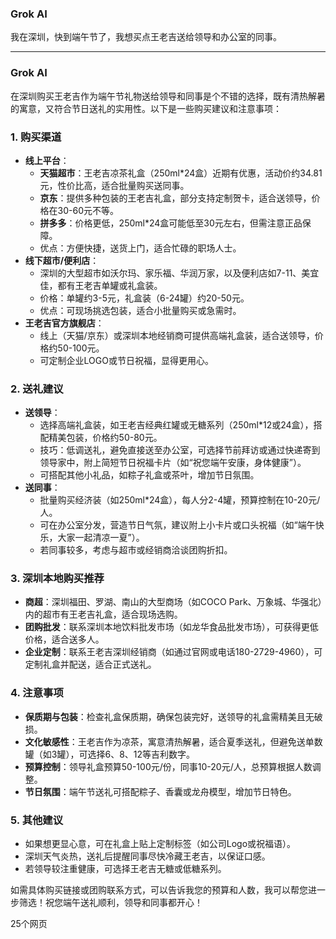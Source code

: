 ### Grok AI

<div class="thinking-container"></div><div class="response-content-markdown [&amp;_a]:text-current [&amp;_a:hover]:text-primary [&amp;_a:hover]:decoration-primary [&amp;_a]:underline [&amp;_a]:decoration-primary/30 [&amp;_a]:underline-offset-2 [&amp;_h2:first-child]:mt-0 [&amp;_h3:first-child]:mt-0 [&amp;_h4:first-child]:mt-0"><p dir="auto" class="break-words" style="white-space: pre-wrap;">我在深圳，快到端午节了，我想买点王老吉送给领导和办公室的同事。</p></div><section class="inline-media-container flex flex-col gap-1"></section>

---

### Grok AI

<div class="thinking-container"></div><div class="response-content-markdown [&amp;_a]:text-current [&amp;_a:hover]:text-primary [&amp;_a:hover]:decoration-primary [&amp;_a]:underline [&amp;_a]:decoration-primary/30 [&amp;_a]:underline-offset-2 [&amp;_h2:first-child]:mt-0 [&amp;_h3:first-child]:mt-0 [&amp;_h4:first-child]:mt-0"><p dir="auto" class="break-words" style="white-space: pre-wrap;">在深圳购买王老吉作为端午节礼物送给领导和同事是个不错的选择，既有清热解暑的寓意，又符合节日送礼的实用性。以下是一些购买建议和注意事项：</p>
<h3 dir="auto" class="">1. 购买渠道</h3>
<ul dir="auto" class="marker:text-secondary">
<li class="break-words"><strong>线上平台</strong>：
<ul dir="auto" class="marker:text-secondary">
<li class="break-words"><strong>天猫超市</strong>：王老吉凉茶礼盒（250ml*24盒）近期有优惠，活动价约34.81元，性价比高，适合批量购买送同事。<a href="https://www.smzdm.com/p/114670304/" target="_blank" rel="noopener noreferrer" class="web-search-result-chip focus:outline-none focus-visible:outline-none focus-visible:bg:input rounded-md ml-1 mr-0.5" data-state="closed"><div class="inline-flex align-text-bottom items-center justify-center select-none my-0 rounded-md bg-important border border-card-border opacity-60 grayscale hover:filter-none hover:opacity-100 transition-opacity"><img class="size-[18px] m-0 rounded-md" alt="" src="https://imgs.search.brave.com/7-adwMAlfDUGFGWYXH9wpxXeRSlQGI6JYXD3-aMxmSY/rs:fit:64:0:0:0/g:ce/aHR0cDovL2Zhdmlj/b25zLnNlYXJjaC5i/cmF2ZS5jb20vaWNv/bnMvOTJiN2IzYTNm/ZTJjNzkyMDM4NWIx/NWE2ZWU3Mzc1NmM4/NTUzN2M4NzJjZDVi/MDk0M2IxNDk1MGZk/YzE0NjdjOS93d3cu/c216ZG0uY29tLw"></div></a></li>
<li class="break-words"><strong>京东</strong>：提供多种包装的王老吉礼盒，部分支持定制贺卡，适合送领导，价格在30-60元不等。</li>
<li class="break-words"><strong>拼多多</strong>：价格更低，250ml*24盒可能低至30元左右，但需注意正品保障。</li>
<li class="break-words">优点：方便快捷，送货上门，适合忙碌的职场人士。</li>
</ul>
</li>
<li class="break-words"><strong>线下超市/便利店</strong>：
<ul dir="auto" class="marker:text-secondary">
<li class="break-words">深圳的大型超市如沃尔玛、家乐福、华润万家，以及便利店如7-11、美宜佳，都有王老吉单罐或礼盒装。</li>
<li class="break-words">价格：单罐约3-5元，礼盒装（6-24罐）约20-50元。</li>
<li class="break-words">优点：可现场挑选包装，适合小批量购买或急需时。</li>
</ul>
</li>
<li class="break-words"><strong>王老吉官方旗舰店</strong>：
<ul dir="auto" class="marker:text-secondary">
<li class="break-words">线上（天猫/京东）或深圳本地经销商可提供高端礼盒装，适合送领导，价格约50-100元。</li>
<li class="break-words">可定制企业LOGO或节日祝福，显得更用心。</li>
</ul>
</li>
</ul>
<h3 dir="auto" class="">2. 送礼建议</h3>
<ul dir="auto" class="marker:text-secondary">
<li class="break-words"><strong>送领导</strong>：
<ul dir="auto" class="marker:text-secondary">
<li class="break-words">选择高端礼盒装，如王老吉经典红罐或无糖系列（250ml*12或24盒），搭配精美包装，价格约50-80元。</li>
<li class="break-words">技巧：低调送礼，避免直接送至办公室，可选择节前拜访或通过快递寄到领导家中，附上简短节日祝福卡片（如“祝您端午安康，身体健康”）。<a href="https://zhuanlan.zhihu.com/p/55826188" target="_blank" rel="noopener noreferrer" class="web-search-result-chip focus:outline-none focus-visible:outline-none focus-visible:bg:input rounded-md ml-1 mr-0.5" data-state="closed"><div class="inline-flex align-text-bottom items-center justify-center select-none my-0 rounded-md bg-important border border-card-border opacity-60 grayscale hover:filter-none hover:opacity-100 transition-opacity"><img class="size-[18px] m-0 rounded-md" alt="" src="https://imgs.search.brave.com/cDvh6-rc4tTxSfsmvaF0I-a0e72B_PV5AeCa0GYVGGk/rs:fit:64:0:0:0/g:ce/aHR0cDovL2Zhdmlj/b25zLnNlYXJjaC5i/cmF2ZS5jb20vaWNv/bnMvYmVjMWVkZjk0/ODg0MzEwY2U3MGNk/OGNhZGY1NDdhZGYz/MGMxNGFkZjU2MGE3/ZjFhNGFhYjQ3Njhi/NDE5YmY4My96aHVh/bmxhbi56aGlodS5j/b20v"></div></a></li>
<li class="break-words">可搭配其他小礼品，如粽子礼盒或茶叶，增加节日氛围。</li>
</ul>
</li>
<li class="break-words"><strong>送同事</strong>：
<ul dir="auto" class="marker:text-secondary">
<li class="break-words">批量购买经济装（如250ml*24盒），每人分2-4罐，预算控制在10-20元/人。</li>
<li class="break-words">可在办公室分发，营造节日气氛，建议附上小卡片或口头祝福（如“端午快乐，大家一起清凉一夏”）。</li>
<li class="break-words">若同事较多，考虑与超市或经销商洽谈团购折扣。</li>
</ul>
</li>
</ul>
<h3 dir="auto" class="">3. 深圳本地购买推荐</h3>
<ul dir="auto" class="marker:text-secondary">
<li class="break-words"><strong>商超</strong>：深圳福田、罗湖、南山的大型商场（如COCO Park、万象城、华强北）内的超市有王老吉礼盒，适合现场选购。</li>
<li class="break-words"><strong>团购批发</strong>：联系深圳本地饮料批发市场（如龙华食品批发市场），可获得更低价格，适合送多人。</li>
<li class="break-words"><strong>企业定制</strong>：联系王老吉深圳经销商（如通过官网或电话180-2729-4960），可定制礼盒并配送，适合正式送礼。<a href="https://www.hi17.com.cn/Article/show/71.html" target="_blank" rel="noopener noreferrer" class="web-search-result-chip focus:outline-none focus-visible:outline-none focus-visible:bg:input rounded-md ml-1 mr-0.5" data-state="closed"><div class="inline-flex align-text-bottom items-center justify-center select-none my-0 rounded-md bg-important border border-card-border opacity-60 grayscale hover:filter-none hover:opacity-100 transition-opacity"><img class="size-[18px] m-0 rounded-md" alt="" src="https://imgs.search.brave.com/KhtU4kR4K-6UMsOGPEXQu9Jocphu80XZgUXQUzFJai4/rs:fit:64:0:0:0/g:ce/aHR0cDovL2Zhdmlj/b25zLnNlYXJjaC5i/cmF2ZS5jb20vaWNv/bnMvMDBlODY1OGUz/OTM2NTJjYzI1YWQ0/YzU5MmMyYjQxOGE5/YTQ3MDFhOWE4ZTEw/MzU5Y2FmNzA0MDgx/ZGNmMjA1Yi93d3cu/aGkxNy5jb20uY24v"></div></a></li>
</ul>
<h3 dir="auto" class="">4. 注意事项</h3>
<ul dir="auto" class="marker:text-secondary">
<li class="break-words"><strong>保质期与包装</strong>：检查礼盒保质期，确保包装完好，送领导的礼盒需精美且无破损。</li>
<li class="break-words"><strong>文化敏感性</strong>：王老吉作为凉茶，寓意清热解暑，适合夏季送礼，但避免送单数罐（如3罐），可选择6、8、12等吉利数字。</li>
<li class="break-words"><strong>预算控制</strong>：领导礼盒预算50-100元/份，同事10-20元/人，总预算根据人数调整。</li>
<li class="break-words"><strong>节日氛围</strong>：端午节送礼可搭配粽子、香囊或龙舟模型，增加节日特色。<a href="https://www.cnpp.cn/focus/29444.html" target="_blank" rel="noopener noreferrer" class="web-search-result-chip focus:outline-none focus-visible:outline-none focus-visible:bg:input rounded-md ml-1 mr-0.5" data-state="closed"><div class="inline-flex align-text-bottom items-center justify-center select-none my-0 rounded-md bg-important border border-card-border opacity-60 grayscale hover:filter-none hover:opacity-100 transition-opacity"><img class="size-[18px] m-0 rounded-md" alt="" src="https://imgs.search.brave.com/6SApJp_aheVL9IdD37vNBhzyHuigHqpMiHTte1UlXuo/rs:fit:64:0:0:0/g:ce/aHR0cDovL2Zhdmlj/b25zLnNlYXJjaC5i/cmF2ZS5jb20vaWNv/bnMvYzVhYTQ5MDZh/YTUyN2VjOGQxNTk0/NTY4MmUxNjQxZDg1/OTNhNDg3M2M0MmIx/MzY3YzlhYjcyMjg1/YmY3NDRiYi93d3cu/Y25wcC5jbi8"></div></a></li>
</ul>
<h3 dir="auto" class="">5. 其他建议</h3>
<ul dir="auto" class="marker:text-secondary">
<li class="break-words">如果想更显心意，可在礼盒上贴上定制标签（如公司Logo或祝福语）。</li>
<li class="break-words">深圳天气炎热，送礼后提醒同事尽快冷藏王老吉，以保证口感。</li>
<li class="break-words">若领导较注重健康，可选择王老吉无糖或低糖系列。</li>
</ul>
<p dir="auto" class="break-words" style="white-space: pre-wrap;">如需具体购买链接或团购联系方式，可以告诉我您的预算和人数，我可以帮您进一步筛选！祝您端午送礼顺利，领导和同事都开心！</p></div><section class="inline-media-container flex flex-col gap-1"></section><div class="flex gap-2 mt-4"><div class="search-results flex -ml-1 text-sm gap-2 mb-1"><div class="flex flex-row items-center pr-4 py-1 rounded-full cursor-pointer bg-foreground border border-card-border hover:bg-card-hover hover:border-card-border-focus"><div style="z-index: 3;"><div class="align-text-bottom items-center justify-center select-none transition my-0 rounded-md opacity-100 ml-1.5 flex bg-popover overflow-hidden border border-background z-3"><img class="size-[18px] m-0 rounded-md" alt="" src="https://imgs.search.brave.com/KZIRLZnqwUo0FrsxpgGHJy8r-kc-Yvq3mMgsTuKGJSo/rs:fit:64:0:0:0/g:ce/aHR0cDovL2Zhdmlj/b25zLnNlYXJjaC5i/cmF2ZS5jb20vaWNv/bnMvYWNjMjZhZjY4/ZGQ1OGJlZDVmYzRk/ZDNiZjc1N2JjZjJm/MDQ1YzgwMTQ1ODBi/ODEwNWU4OTI3MjA1/MDQ5Y2NlYi93d3cu/MXJlbnNoaS5jb20v"></div></div><div style="z-index: 2;"><div class="align-text-bottom items-center justify-center select-none transition my-0 rounded-md opacity-100 flex bg-popover overflow-hidden border border-background z-2 -ml-2"><img class="size-[18px] m-0 rounded-md" alt="" src="https://imgs.search.brave.com/bCQjn28mMRu3UQecpBebCkA3_yKCJJX_U6C8Tggsou0/rs:fit:64:0:0:0/g:ce/aHR0cDovL2Zhdmlj/b25zLnNlYXJjaC5i/cmF2ZS5jb20vaWNv/bnMvMzZkNDU3MDZk/ZTlmNTM3NjdkZGEx/NmY2YTRhNTdkMjgx/OTk1YzA1YjNiNmVh/YTBiMzZmYWRjNGIx/MGY5YjQ0Ni93d3cu/eW91emlsaS5jbi8"></div></div><div style="z-index: 1;"><div class="align-text-bottom items-center justify-center select-none transition my-0 rounded-md opacity-100 flex bg-popover overflow-hidden border border-background z-1 -ml-2"><img class="size-[18px] m-0 rounded-md" alt="" src="https://imgs.search.brave.com/KZIRLZnqwUo0FrsxpgGHJy8r-kc-Yvq3mMgsTuKGJSo/rs:fit:64:0:0:0/g:ce/aHR0cDovL2Zhdmlj/b25zLnNlYXJjaC5i/cmF2ZS5jb20vaWNv/bnMvYWNjMjZhZjY4/ZGQ1OGJlZDVmYzRk/ZDNiZjc1N2JjZjJm/MDQ1YzgwMTQ1ODBi/ODEwNWU4OTI3MjA1/MDQ5Y2NlYi93d3cu/MXJlbnNoaS5jb20v"></div></div><div class="truncate ml-2">25个网页</div></div></div></div>

